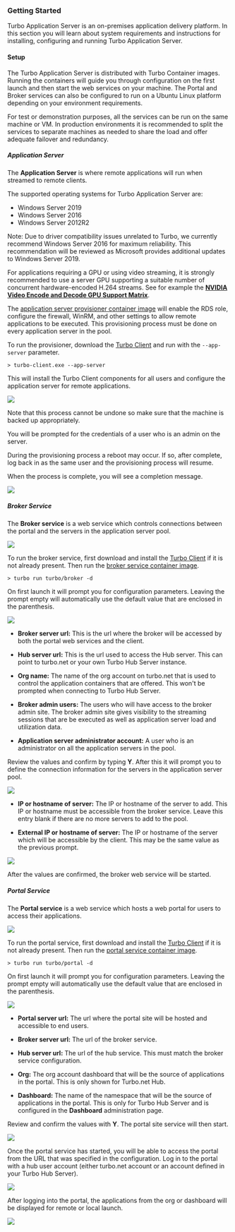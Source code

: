 ### Getting Started

Turbo Application Server is an on-premises application delivery platform. In this section you will learn about system requirements and instructions for installing, configuring and running Turbo Application Server.

#### Setup

The Turbo Application Server is distributed with Turbo Container images. Running the containers will guide you through configuration on the first launch and then start the web services on your machine. The Portal and Broker services can also be configured to run on a Ubuntu Linux platform depending on your environment requirements.

For test or demonstration purposes, all the services can be run on the same machine or VM. In production environments it is recommended to split the services to separate machines as needed to share the load and offer adequate failover and redundancy.

##### Application Server

The **Application Server** is where remote applications will run when streamed to remote clients.

The supported operating systems for Turbo Application Server are:

* Windows Server 2019
* Windows Server 2016
* Windows Server 2012R2

Note: Due to driver compatibility issues unrelated to Turbo, we currently recommend Windows Server 2016 for maximum reliability. This recommendation will be reviewed as Microsoft provides additional updates to Windows Server 2019.

For applications requiring a GPU or using video streaming, it is strongly recommended to use a server GPU supporting a suitable number of concurrent hardware-encoded H.264 streams. See for example the [**NVIDIA Video Encode and Decode GPU Support Matrix**](https://developer.nvidia.com/video-encode-decode-gpu-support-matrix).

The [application server provisioner container image](https://turbo.net/run/turbo/application-server-provisioner) will enable the RDS role, configure the firewall, WinRM, and other settings to allow remote applications to be executed. This provisioning process must be done on every application server in the pool.

To run the provisioner, download the [Turbo Client](https://turbo.net/downloads) and run with the `--app-server` parameter.

```
> turbo-client.exe --app-server
```

This will install the Turbo Client components for all users and configure the application server for remote applications. 

![](/docs/server/application_server/streaming-setup-1.png)

Note that this process cannot be undone so make sure that the machine is backed up appropriately.

You will be prompted for the credentials of a user who is an admin on the server.

During the provisioning process a reboot may occur. If so, after complete, log back in as the same user and the provisioning process will resume.

When the process is complete, you will see a completion message.

![](/docs/server/application_server/streaming-setup-2.png)

##### Broker Service

The **Broker service** is a web service which controls connections between the portal and the servers in the application server pool.

![](/docs/server/application_server/streaming-setup-3.png)

To run the broker service, first download and install the [Turbo Client](https://turbo.net/downloads) if it is not already present. Then run the [broker service container image](https://turbo.net/run/turbo/broker).

```
> turbo run turbo/broker -d
```

On first launch it will prompt you for configuration parameters. Leaving the prompt empty will automatically use the default value that are enclosed in the parenthesis.

![](/docs/server/application_server/streaming-setup-4.png)

- **Broker server url:** This is the url where the broker will be accessed by both the portal web services and the client. 

- **Hub server url:** This is the url used to access the Hub server. This can point to turbo.net or your own Turbo Hub Server instance.

- **Org name:** The name of the org account on turbo.net that is used to control the application containers that are offered. This won't be prompted when connecting to Turbo Hub Server.

- **Broker admin users:** The users who will have access to the broker admin site. The broker admin site gives visibility to the streaming sessions that are be executed as well as application server load and utilization data.

- **Application server administrator account:** A user who is an administrator on all the application servers in the pool. 

Review the values and confirm by typing **Y**. After this it will prompt you to define the connection information for the servers in the application server pool. 

![](/docs/server/application_server/streaming-setup-5.png)

- **IP or hostname of server:** The IP or hostname of the server to add. This IP or hostname must be accessible from the broker service. Leave this entry blank if there are no more servers to add to the pool.

- **External IP or hostname of server:** The IP or hostname of the server which will be accessible by the client. This may be the same value as the previous prompt.

![](/docs/server/application_server/streaming-setup-6.png)

After the values are confirmed, the broker web service will be started.

##### Portal Service

The **Portal service** is a web service which hosts a web portal for users to access their applications.

![](/docs/server/application_server/streaming-setup-7.png)

To run the portal service, first download and install the [Turbo Client](https://turbo.net/downloads) if it is not already present. Then run the [portal service container image](https://turbo.net/run/turbo/portal).

```
> turbo run turbo/portal -d
```

On first launch it will prompt you for configuration parameters. Leaving the prompt empty will automatically use the default value that are enclosed in the parenthesis.

![](/docs/server/application_server/streaming-setup-8.png)

- **Portal server url:** The url where the portal site will be hosted and accessible to end users.

- **Broker server url:** The url of the broker service.

- **Hub server url:** The url of the hub service. This must match the broker service configuration.

- **Org:** The org account dashboard that will be the source of applications in the portal. This is only shown for Turbo.net Hub.

- **Dashboard:** The name of the namespace that will be the source of applications in the portal. This is only for Turbo Hub Server and is configured in the **Dashboard** administration page.

Review and confirm the values with **Y**. The portal site service will then start.

![](/docs/server/application_server/streaming-setup-9.png)

Once the portal service has started, you will be able to access the portal from the URL that was specified in the configuration. Log in to the portal with a hub user account (either turbo.net account or an account defined in your Turbo Hub Server).

![](/docs/server/application_server/streaming-setup-10.png)

After logging into the portal, the applications from the org or dashboard will be displayed for remote or local launch.

![](/docs/server/application_server/streaming-setup-11.png)

